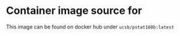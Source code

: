 # Container image source for <course>
This image can be found on docker hub under `ucsb/pstat160b:latest`
